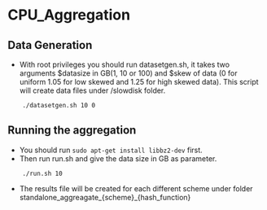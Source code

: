 # CPU_Aggregation


## Data Generation
- With root privileges you should run datasetgen.sh, it takes two arguments $datasize in GB(1, 10 or 100) and $skew of data (0 for uniform 1.05 for low skewed and 1.25 for high skewed data). This script will create data files under /slowdisk folder.
```
    ./datasetgen.sh 10 0
```

## Running the aggregation
- You should run `sudo apt-get install libbz2-dev` first.
- Then run run.sh and give the data size in GB as parameter.
```
    ./run.sh 10
```
- The results file will be created for each different scheme under folder standalone_aggreagate_{scheme}_{hash_function}
